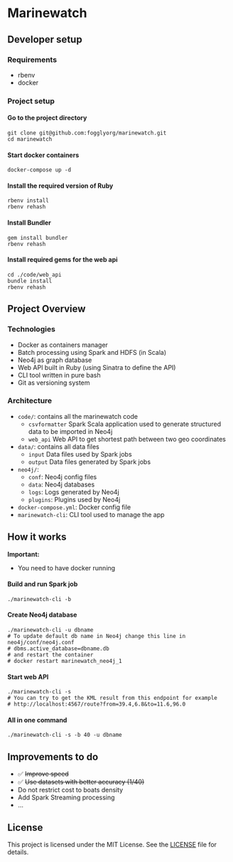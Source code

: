 # Marinewatch

## Developer setup

### Requirements

- rbenv
- docker

### Project setup

#### Go to the project directory

    git clone git@github.com:fogglyorg/marinewatch.git
    cd marinewatch

#### Start docker containers

    docker-compose up -d

#### Install the required version of Ruby

    rbenv install
    rbenv rehash

#### Install Bundler

    gem install bundler
    rbenv rehash

#### Install required gems for the web api
    cd ./code/web_api
    bundle install
    rbenv rehash


## Project Overview

### Technologies

- Docker as containers manager
- Batch processing using Spark and HDFS (in Scala)
- Neo4j as graph database
- Web API built in Ruby (using Sinatra to define the API)
- CLI tool written in pure bash
- Git as versioning system

### Architecture

- `code/`: contains all the marinewatch code
  - `csvformatter` Spark Scala application used to generate structured data to be imported in Neo4j
  - `web_api` Web API to get shortest path between two geo coordinates
- `data/`: contains all data files
  - `input` Data files used by Spark jobs
  - `output` Data files generated by Spark jobs
- `neo4j/`:
  - `conf`: Neo4j config files
  - `data`: Neo4j databases
  - `logs`: Logs generated by Neo4j
  - `plugins`: Plugins used by Neo4j
- `docker-compose.yml`: Docker config file
- `marinewatch-cli`: CLI tool used to manage the app

## How it works

**Important:**

- You need to have docker running

#### Build and run Spark job

    ./marinewatch-cli -b

#### Create Neo4j database

    ./marinewatch-cli -u dbname
    # To update default db name in Neo4j change this line in neo4j/conf/neo4j.conf
    # dbms.active_database=dbname.db
    # and restart the container
    # docker restart marinewatch_neo4j_1

#### Start web API

    ./marinewatch-cli -s
    # You can try to get the KML result from this endpoint for example
    # http://localhost:4567/route?from=39.4,6.8&to=11.6,96.0

#### All in one command

    ./marinewatch-cli -s -b 40 -u dbname

## Improvements to do

- ✅ ~~Improve speed~~
- ✅ ~~Use datasets with better accuracy (1/40)~~
- Do not restrict cost to boats density
- Add Spark Streaming processing
- ...

## License

This project is licensed under the MIT License. See the [LICENSE](LICENSE) file for details.
